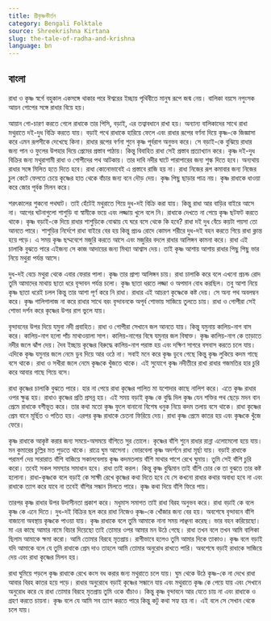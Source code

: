 ```yaml
---
title: শ্রীকৃষ্ণকীর্তন
category: Bengali Folktale
source: Shreekrishna Kirtana
slug: the-tale-of-radha-and-krishna
language: bn
---
```


## বাংলা

রাধা ও কৃষ্ণ স্বর্গে বহুকাল একসঙ্গে থাকার পরে ঈশ্বরের ইচ্ছায় পৃথিবীতে মানুষ রূপে জন্ম নেয়। বালিকা বয়সে নপুংসক আয়ন গোপের সঙ্গে রাধার বিয়ে হয়।

আয়ান গো-চারণ করতে গেলে রাধাকে তার পিসি, বড়াই, এর তত্বাবধানে রাখা হয়। অন্যান্য বালিকাদের সাথে রাধা মথুরাতে দই-দুধ বিক্রি করতে যায়। বড়াই পথে রাধাকে হারিয়ে ফেলে এবং রাধার রূপের বর্ণনা দিয়ে কৃষ্ণ-কে জিজ্ঞাসা করে এমন রূপসীকে দেখেছে কিনা। রাধার রূপের বর্ণনা শুনে কৃষ্ণ পূর্বরাগ অনুভব করে। সে বড়াই-কে বুঝিয়ে রাধার জন্য পান ও ফুলের উপহার দিয়ে প্রেমের প্রস্তাব পাঠায়। কিন্তু বিবাহিত রাধা সেই প্রস্তাব প্রত্যাখ্যান করে। কৃষ্ণ দই-দুধ বিক্রির জন্য মথুরাগামী রাধা ও গোপীদের পথ আটকায়। তার দাবি নদীর ঘাটে পারাপারের জন্য শুল্ক দিতে হবে। অন্যথায় রাধার সঙ্গে মিলিত হতে দিতে হবে। রাধা কোনোভাবেই এ প্রস্তাবে রাজি হয় না। রাধা নিজের রূপ কমাবার জন্য নিজের চুল কেটে ফেলতে চেয়ে কৃষ্ণের হাত থেকে বাঁচার জন্য বনে দৌড় দেয়। কৃষ্ণ পিছু ছাড়ার পাত্র নয়। কৃষ্ণ রাধাকে ধাওয়া করে জোর পূর্বক মিলন করে।

শরৎকালের শুকনো পথঘাট। তাই হেঁটেই মথুরাতে গিয়ে দুধ-দই বিক্রি করা যায়। কিন্তু রাধা আর বাড়ির বাইরে আসে না। আগের ঘটনাগুলো শাশুড়ি বা স্বামীকে ভয়ে এবং লজ্জায় খুলে বলে নি। রাধাকে দেখতে না পেয়ে কৃষ্ণ ছটফট করতে থাকে। কৃষ্ণ বড়াই-কে দিয়ে রাধার শাশুড়িকে বোঝায় যে ঘরে বসে থেকে কি হবে? রাধা দই দুধ বেঁচে কয়টা পয়সা তো আনতে পারে। শাশুড়ির নির্দেশে রাধা বাইরে বের হয় কিন্তু প্রচণ্ড রোদে কোমল শরীরে দুধ-দই বহন করতে গিয়ে রাধা ক্লান্ত হয়ে পড়ে। এ সময় কৃষ্ণ ছদ্মবেশে মজুরি করতে আসে এবং মজুরির বদলে রাধার আলিঙ্গন কামনা করে। রাধা এই চালাকি বুঝতে পারে এইজন্য সে কাজ আদায়ের জন্য মিথ্যা আশ্বাস দেয়। তাই কৃষ্ণ আশায় আশায় রাধার পিছু পিছু ভার নিয়ে মথুরা পর্যন্ত আসে।

দুধ-দই বেচে মথুরা থেকে এবার ফেরার পালা। কৃষ্ণ তার প্রাপ্য আলিঙ্গন চায়। রাধা চালাকি করে বলে এখনো প্রচন্ড রোদ তুমি আমাদের মাথায় ছাতা ধরে বৃন্দাবন পর্যন্ত চলো। কৃষ্ণ ছাতা ধরতে লজ্জা ও অপমান বোধ করছিল। তবু আশা নিয়ে কৃষ্ণ ছাতা ধরেই চলল কিন্তু তার আশা পূর্ণ করে নি রাধা। রাধার এই আচরণ কৃষ্ণেকে কষ্ট দেয়। সে অন্য পথ অবলম্বন করে। কৃষ্ণ গালিগালাজ না করে রাধার সাথে বরং বৃন্দাবনকে অপূর্ব শোভায় সাজিয়ে তুলতে চায়। রাধা ও গোপীরা সেই শোভা দর্শন করে কৃষ্ণের উপর রাগ ভুলে যায়।

বৃন্দাবনের উপর দিয়ে যমুনা নদী প্রবাহিত। রাধা ও গোপীরা সেখানে জল আনতে যায়। কিন্তু যমুনায় কালিয়-নাগ বাস করে। কালিয়-নাগ হলো পাঁচ মাথাওয়ালা সাপ। কালিয়-নাগের বিষে যমুনার জল বিষাক্ত। কৃষ্ণ কালিয়-নাগ কে তাড়াতে নদীর জলে ঝাঁপ দেয়। দৈব ইচ্ছায় কৃষ্ণের বিরুদ্ধে কালিয়-নাগ পরাস্ত হয় এবং দক্ষিণ সাগরে বসবাস করতে চলে যায়। এদিকে কৃষ্ণ যমুনার জলে নেমে ডুব দিয়ে আর ওঠে না। সবাই মনে করে কৃষ্ণ ডুবে গেছে কিন্তু কৃষ্ণ লুকিয়ে কদম গাছে বসে থাকে। রাধা ও সখীরা জলে নেমে কৃষ্ণকে খুঁজতে থাকে। এই সুযোগে কৃষ্ণ নদীতীরে রাখা রাধার গজমতির হার চুরি করে আবার গাছে গিয়ে বসে।

রাধা কৃষ্ণের চালাকি বুঝতে পারে। হার না পেয়ে রাধা কৃষ্ণের পালিত মা যশোদার কাছে নালিশ করে। এতে কৃষ্ণ রাধার ওপর ক্ষুব্ধ হয়। রাধাও কৃষ্ণের প্রতি প্রসন্ন হয়। এই সময় বড়াই কৃষ্ণ কে বুদ্ধি দিল কৃষ্ণ যেন শক্তির পথ ছেড়ে মদন বান প্রেমে রাধাকে বশীভূত করে। তার কথা মতো কৃষ্ণ ফুলে বানানো বিশেষ ধনুক নিয়ে কদম তলায় বসে থাকে। রাধা কৃষ্ণের প্রেম বানে মূর্ছিত ও পতিত হয়। এরপর কৃষ্ণ রাধাকে চেতনা ফিরিয়ে দেয়। রাধা কৃষ্ণ প্রেমে কাতর হয় এবং কৃষ্ণকে খুঁজে ফেরে।

কৃষ্ণ রাধাকে আকৃষ্ট করার জন্য সময়ে-অসময়ে বাঁশিতে সুর তোলে। কৃষ্ণের বাঁশি শুনে রাধার রান্না এলোমেলো হয়ে যায়। মন কুমারের চুল্লির মত পুড়তে থাকে। রাত্রে ঘুম আসেনা। ভোরবেলা কৃষ্ণ অদর্শনে রাধা মূর্ছা যায়। বড়াই রাধাকে পরামর্শ দেয় সারারাত বাঁশি বাজিয়ে সকালবেলায় কৃষ্ণ কদমতলায় বাঁশি মাথার পাশে রেখে ঘুমায়। তুমি সেই বাঁশি চুরি করো। তবেই সকল সমস্যার সমাধান হবে। রাধা তাই করল। কিন্তু কৃষ্ণ বুদ্ধিমান তাই বাঁশি চোর কে তা বুঝতে তার কষ্ট হলোনা। রাধা-কৃষ্ণকে বলে বড়াই কে সাক্ষী রেখে কৃষ্ণের কথা দিতে হবে যে সে কখনো রাধার কথার অবাধ্য হবে না এবং রাধাকে ত্যাগ করে যাবে না তবেই বাঁশির সন্ধান মিলতে পারে। কৃষ্ণ কথা দিয়ে বাঁশি ফিরে পায়।

তারপর কৃষ্ণ রাধার উপর উদাসীনতা প্রকাশ করে। মধুমাস সমাগত তাই রাধা বিরহ অনুভব করে। রাধা বড়াই কে বলে কৃষ্ণ কে এনে দিতে। দুধ-দই বিক্রির ছল করে রাধা নিজেও কৃষ্ণ-কে খোঁজার জন্য বের হয়। অবশেষে বৃন্দাবনে বাঁশি বাজানো অবস্থায় কৃষ্ণকে পাওয়া যায়। কৃষ্ণ রাধাকে বলে তুমি আমাকে নানা সময় লাঞ্ছনা করেছ। ভার বহন করিয়েছো। মা এর কাছে আমার নামে বিচার দিয়েছো তাই তোমার ওপর আমার মন উঠে গেছে। রাধা তখন বলে তখন আমি বালিকা ছিলাম আমাকে ক্ষমা করো। আমি তোমার বিরহে মৃতপ্রায়। রাগীভাবে হলেও তুমি আমার দিকে তাকাও। কৃষ্ণ বলে বড়াই যদি আমাকে বলে যে তুমি রাধাকে প্রেম দাও তাহলে আমি তোমার অনুরোধ রাখতে পারি। অবশেষে বড়াই রাধাকে সাজিয়ে দেয় এবং রাধা কৃষ্ণের মিলন হয়।

রাধা ঘুমিয়ে পড়লে কৃষ্ণ রাধাকে রেখে কংস বধ করার জন্য মথুরাতে চলে যায়। ঘুম থেকে উঠে কৃষ্ণ-কে না দেখে রাধা আবার বিরহ কাতর হয়ে পড়ে। রাধার অনুরোধে বড়াই কৃষ্ণের সন্ধানে যায় এবং মথুরাতে কৃষ্ণ কে পেয়ে যায় এবং সেখানে অনুরোধ করে যে রাধা তোমার বিরহে মৃতপ্রায় তুমি ওকে বাঁচাও। কিন্তু কৃষ্ণ বৃন্দাবনে আর যেতে চায় না এবং রাধাকে ও গ্রহণ করতে চায়না। কৃষ্ণ বলে যে আমি সব ত্যাগ করতে পারে কিন্তু কটু কথা সহ্য হয় না। এই বলে সে সেখান থেকে চলে যায়।
